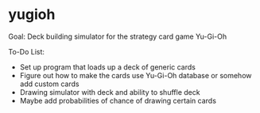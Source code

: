 # yugioh

Goal: Deck building simulator for the strategy card game Yu-Gi-Oh

To-Do List:

- Set up program that loads up a deck of generic cards
- Figure out how to make the cards use Yu-Gi-Oh database or somehow add custom cards
- Drawing simulator with deck and ability to shuffle deck
- Maybe add probabilities of chance of drawing certain cards
